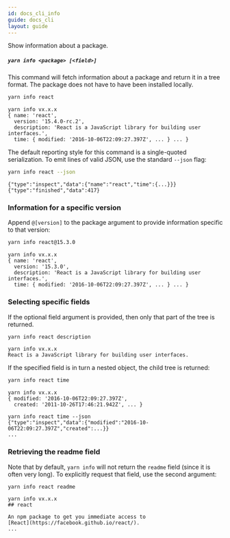 ```yaml
---
id: docs_cli_info
guide: docs_cli
layout: guide
---
```


<p class="lead">Show information about a package.</p>

##### `yarn info <package> [<field>]` <a class="toc" id="toc-yarn-info" href="#toc-yarn-info"></a>

This command will fetch information about a package and return it in a tree
format. The package does not have to have been installed locally.

```sh
yarn info react
```

```
yarn info vx.x.x
{ name: 'react',
  version: '15.4.0-rc.2',
  description: 'React is a JavaScript library for building user interfaces.',
  time: { modified: '2016-10-06T22:09:27.397Z', ... } ... }
```

The default reporting style for this command is a single-quoted serialization.
To emit lines of valid JSON, use the standard `--json` flag:

```sh
yarn info react --json
```

```
{"type":"inspect","data":{"name":"react","time":{...}}}
{"type":"finished","data":417}
```

### Information for a specific version <a class="toc" id="toc-information-for-a-specific-version" href="#toc-information-for-a-specific-version"></a>

Append `@[version]` to the package argument to provide information specific to
that version:

```sh
yarn info react@15.3.0
```

```
yarn info vx.x.x
{ name: 'react',
  version: '15.3.0',
  description: 'React is a JavaScript library for building user interfaces.',
  time: { modified: '2016-10-06T22:09:27.397Z', ... } ... }
```

### Selecting specific fields <a class="toc" id="toc-selecting-specific-fields" href="#toc-selecting-specific-fields"></a>

If the optional field argument is provided, then only that part of the tree is
returned.

```sh
yarn info react description
```

```
yarn info vx.x.x
React is a JavaScript library for building user interfaces.
```

If the specified field is in turn a nested object, the child tree is returned:

```sh
yarn info react time
```

```
yarn info vx.x.x
{ modified: '2016-10-06T22:09:27.397Z',
  created: '2011-10-26T17:46:21.942Z', ... }

yarn info react time --json
{"type":"inspect","data":{"modified":"2016-10-06T22:09:27.397Z","created":...}}
...
```

### Retrieving the readme field <a class="toc" id="toc-retrieving-the-readme-field" href="#toc-retrieving-the-readme-field"></a>

Note that by default, `yarn info` will not return the `readme` field (since it
is often very long). To explicitly request that field, use the second argument:

```sh
yarn info react readme
```

```
yarn info vx.x.x
## react

An npm package to get you immediate access to
[React](https://facebook.github.io/react/).
...
```
